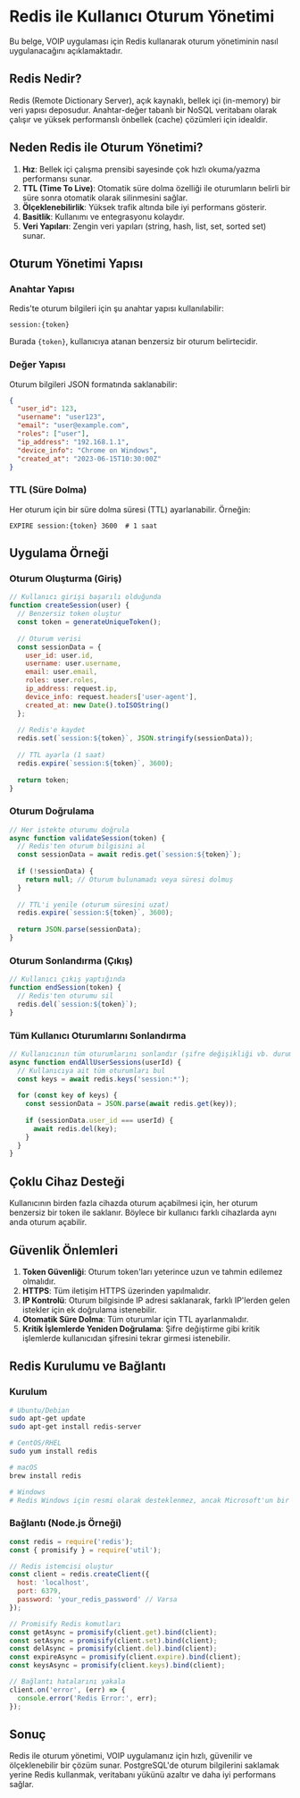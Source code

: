 # Redis ile Kullanıcı Oturum Yönetimi

Bu belge, VOIP uygulaması için Redis kullanarak oturum yönetiminin nasıl uygulanacağını açıklamaktadır.

## Redis Nedir?

Redis (Remote Dictionary Server), açık kaynaklı, bellek içi (in-memory) bir veri yapısı deposudur. Anahtar-değer tabanlı bir NoSQL veritabanı olarak çalışır ve yüksek performanslı önbellek (cache) çözümleri için idealdir.

## Neden Redis ile Oturum Yönetimi?

1. **Hız**: Bellek içi çalışma prensibi sayesinde çok hızlı okuma/yazma performansı sunar.
2. **TTL (Time To Live)**: Otomatik süre dolma özelliği ile oturumların belirli bir süre sonra otomatik olarak silinmesini sağlar.
3. **Ölçeklenebilirlik**: Yüksek trafik altında bile iyi performans gösterir.
4. **Basitlik**: Kullanımı ve entegrasyonu kolaydır.
5. **Veri Yapıları**: Zengin veri yapıları (string, hash, list, set, sorted set) sunar.

## Oturum Yönetimi Yapısı

### Anahtar Yapısı

Redis'te oturum bilgileri için şu anahtar yapısı kullanılabilir:

```
session:{token}
```

Burada `{token}`, kullanıcıya atanan benzersiz bir oturum belirtecidir.

### Değer Yapısı

Oturum bilgileri JSON formatında saklanabilir:

```json
{
  "user_id": 123,
  "username": "user123",
  "email": "user@example.com",
  "roles": ["user"],
  "ip_address": "192.168.1.1",
  "device_info": "Chrome on Windows",
  "created_at": "2023-06-15T10:30:00Z"
}
```

### TTL (Süre Dolma)

Her oturum için bir süre dolma süresi (TTL) ayarlanabilir. Örneğin:

```
EXPIRE session:{token} 3600  # 1 saat
```

## Uygulama Örneği

### Oturum Oluşturma (Giriş)

```javascript
// Kullanıcı girişi başarılı olduğunda
function createSession(user) {
  // Benzersiz token oluştur
  const token = generateUniqueToken();
  
  // Oturum verisi
  const sessionData = {
    user_id: user.id,
    username: user.username,
    email: user.email,
    roles: user.roles,
    ip_address: request.ip,
    device_info: request.headers['user-agent'],
    created_at: new Date().toISOString()
  };
  
  // Redis'e kaydet
  redis.set(`session:${token}`, JSON.stringify(sessionData));
  
  // TTL ayarla (1 saat)
  redis.expire(`session:${token}`, 3600);
  
  return token;
}
```

### Oturum Doğrulama

```javascript
// Her istekte oturumu doğrula
async function validateSession(token) {
  // Redis'ten oturum bilgisini al
  const sessionData = await redis.get(`session:${token}`);
  
  if (!sessionData) {
    return null; // Oturum bulunamadı veya süresi dolmuş
  }
  
  // TTL'i yenile (oturum süresini uzat)
  redis.expire(`session:${token}`, 3600);
  
  return JSON.parse(sessionData);
}
```

### Oturum Sonlandırma (Çıkış)

```javascript
// Kullanıcı çıkış yaptığında
function endSession(token) {
  // Redis'ten oturumu sil
  redis.del(`session:${token}`);
}
```

### Tüm Kullanıcı Oturumlarını Sonlandırma

```javascript
// Kullanıcının tüm oturumlarını sonlandır (şifre değişikliği vb. durumlarda)
async function endAllUserSessions(userId) {
  // Kullanıcıya ait tüm oturumları bul
  const keys = await redis.keys('session:*');
  
  for (const key of keys) {
    const sessionData = JSON.parse(await redis.get(key));
    
    if (sessionData.user_id === userId) {
      await redis.del(key);
    }
  }
}
```

## Çoklu Cihaz Desteği

Kullanıcının birden fazla cihazda oturum açabilmesi için, her oturum benzersiz bir token ile saklanır. Böylece bir kullanıcı farklı cihazlarda aynı anda oturum açabilir.

## Güvenlik Önlemleri

1. **Token Güvenliği**: Oturum token'ları yeterince uzun ve tahmin edilemez olmalıdır.
2. **HTTPS**: Tüm iletişim HTTPS üzerinden yapılmalıdır.
3. **IP Kontrolü**: Oturum bilgisinde IP adresi saklanarak, farklı IP'lerden gelen istekler için ek doğrulama istenebilir.
4. **Otomatik Süre Dolma**: Tüm oturumlar için TTL ayarlanmalıdır.
5. **Kritik İşlemlerde Yeniden Doğrulama**: Şifre değiştirme gibi kritik işlemlerde kullanıcıdan şifresini tekrar girmesi istenebilir.

## Redis Kurulumu ve Bağlantı

### Kurulum

```bash
# Ubuntu/Debian
sudo apt-get update
sudo apt-get install redis-server

# CentOS/RHEL
sudo yum install redis

# macOS
brew install redis

# Windows
# Redis Windows için resmi olarak desteklenmez, ancak Microsoft'un bir portu mevcuttur
```

### Bağlantı (Node.js Örneği)

```javascript
const redis = require('redis');
const { promisify } = require('util');

// Redis istemcisi oluştur
const client = redis.createClient({
  host: 'localhost',
  port: 6379,
  password: 'your_redis_password' // Varsa
});

// Promisify Redis komutları
const getAsync = promisify(client.get).bind(client);
const setAsync = promisify(client.set).bind(client);
const delAsync = promisify(client.del).bind(client);
const expireAsync = promisify(client.expire).bind(client);
const keysAsync = promisify(client.keys).bind(client);

// Bağlantı hatalarını yakala
client.on('error', (err) => {
  console.error('Redis Error:', err);
});
```

## Sonuç

Redis ile oturum yönetimi, VOIP uygulamanız için hızlı, güvenilir ve ölçeklenebilir bir çözüm sunar. PostgreSQL'de oturum bilgilerini saklamak yerine Redis kullanmak, veritabanı yükünü azaltır ve daha iyi performans sağlar. 